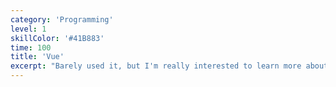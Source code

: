 ```yaml
---
category: 'Programming'
level: 1
skillColor: '#41B883'
time: 100
title: 'Vue'
excerpt: "Barely used it, but I'm really interested to learn more about it."
---
```


